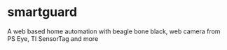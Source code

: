 smartguard
==========

A web based home automation with beagle bone black, web camera from PS Eye, TI SensorTag and more
